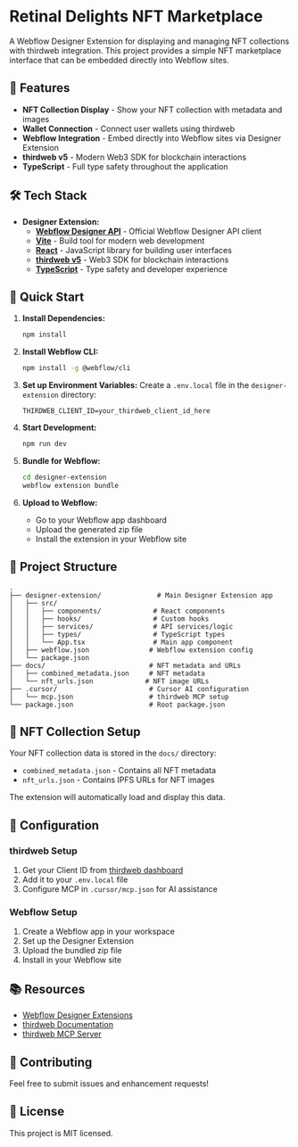 # Retinal Delights NFT Marketplace

A Webflow Designer Extension for displaying and managing NFT collections with thirdweb integration. This project provides a simple NFT marketplace interface that can be embedded directly into Webflow sites.

## 🚀 Features

- **NFT Collection Display** - Show your NFT collection with metadata and images
- **Wallet Connection** - Connect user wallets using thirdweb
- **Webflow Integration** - Embed directly into Webflow sites via Designer Extension
- **thirdweb v5** - Modern Web3 SDK for blockchain interactions
- **TypeScript** - Full type safety throughout the application

## 🛠️ Tech Stack

- **Designer Extension:**
  - **[Webflow Designer API](https://www.npmjs.com/package/@webflow/designer-extension-typings)** - Official Webflow Designer API client
  - **[Vite](https://vitejs.dev/)** - Build tool for modern web development
  - **[React](https://reactjs.org/)** - JavaScript library for building user interfaces
  - **[thirdweb v5](https://thirdweb.com/)** - Web3 SDK for blockchain interactions
  - **[TypeScript](https://www.typescriptlang.org/)** - Type safety and developer experience

## 🚀 Quick Start

1. **Install Dependencies:**
   ```bash
   npm install
   ```

2. **Install Webflow CLI:**
   ```bash
   npm install -g @webflow/cli
   ```

3. **Set up Environment Variables:**
   Create a `.env.local` file in the `designer-extension` directory:
   ```env
   THIRDWEB_CLIENT_ID=your_thirdweb_client_id_here
   ```

4. **Start Development:**
   ```bash
   npm run dev
   ```

5. **Bundle for Webflow:**
   ```bash
   cd designer-extension
   webflow extension bundle
   ```

6. **Upload to Webflow:**
   - Go to your Webflow app dashboard
   - Upload the generated zip file
   - Install the extension in your Webflow site

## 📁 Project Structure

```
.
├── designer-extension/              # Main Designer Extension app
│   ├── src/
│   │   ├── components/             # React components
│   │   ├── hooks/                  # Custom hooks
│   │   ├── services/               # API services/logic
│   │   ├── types/                  # TypeScript types
│   │   └── App.tsx                 # Main app component
│   ├── webflow.json               # Webflow extension config
│   └── package.json
├── docs/                          # NFT metadata and URLs
│   ├── combined_metadata.json     # NFT metadata
│   └── nft_urls.json             # NFT image URLs
├── .cursor/                       # Cursor AI configuration
│   └── mcp.json                   # thirdweb MCP setup
└── package.json                   # Root package.json
```

## 🎯 NFT Collection Setup

Your NFT collection data is stored in the `docs/` directory:
- `combined_metadata.json` - Contains all NFT metadata
- `nft_urls.json` - Contains IPFS URLs for NFT images

The extension will automatically load and display this data.

## 🔧 Configuration

### thirdweb Setup
1. Get your Client ID from [thirdweb dashboard](https://thirdweb.com/dashboard)
2. Add it to your `.env.local` file
3. Configure MCP in `.cursor/mcp.json` for AI assistance

### Webflow Setup
1. Create a Webflow app in your workspace
2. Set up the Designer Extension
3. Upload the bundled zip file
4. Install in your Webflow site

## 📚 Resources

- [Webflow Designer Extensions](https://developers.webflow.com/designer/docs/getting-started-designer-extensions)
- [thirdweb Documentation](https://portal.thirdweb.com/)
- [thirdweb MCP Server](https://github.com/thirdweb-dev/mcp-server)

## 🤝 Contributing

Feel free to submit issues and enhancement requests!

## 📄 License

This project is MIT licensed.